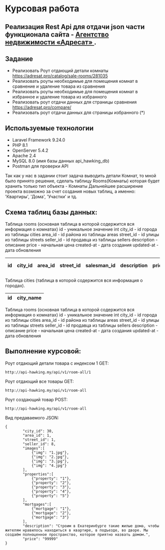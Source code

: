 # Курсовая работа
## Реализация Rest Api для отдачи json части функционала сайта - [Агентство недвижимости «Адресат» ](https://adresat.pro/).

## Задание

- Реализовать Роут отдающий детали комнаты https://adresat.pro/catalog/sale-rooms/281035
- Реализовать роуты необходимые для помещения комнат в сравнение и удаление товара из сравнения
- Реализовать роуты необходимые для помещения комнат в избранное и удаление товара из избранного
- Реализовать роут отдачи данных для страницы сравнения https://adresat.pro/compare/
- Реализовать роут отдачи данных для страницы избранного (*)

## Используемые технологии

- Laravel Framework 9.24.0
- PHP 8.1
- OpenServer 5.4.2
- Apache 2.4
- MySQL 8.0 (имя базы данных api_hawking_db)
- Postman для проверки API

Так как у нас в задании стоит задача выводить детали Комнат, то мной было принято решение, сделать таблицу Rooms(Комнаты) которая будет хранить только тип объекта - Комнаты
Дальнейшее расширение проекта возможно за счет создания новых таблиц, а именно: 'Квартиры', 'Дома', 'Участки' и тд.

## Схема таблиц базы данных:

Таблица rooms (основная таблица в которой содержится вся информация о комнатах)
id - уникальное значение int
city_id - id города из таблицы cities
area_id - id района из таблицы areas
street_id - id улицы из таблицы streets
seller_id - id продавца из таблицы sellers
description - описание
price - начальная цена
created-at - дата создания
updated-at - дата обновления

| id | city_id | area_id | street_id | salesman_id | description | price | created-at| updated-at|                      
|----|---------|---------|-----------|-------------|-------------|-------|-----------|-----------|

Таблица cities (таблица в которой содержится вся информация о городах).

| id | city_name |
|----|-----------|

Таблица rooms (основная таблица в которой содержится вся информация о комнатах)
id - уникальное значение int
city_id - id города из таблицы cities
area_id - id района из таблицы areas
street_id - id улицы из таблицы streets
seller_id - id продавца из таблицы sellers
description - описание
price - начальная цена
created-at - дата создания
updated-at - дата обновления


## Выполнение курсовой:

Роут отдающий детали товара c индексом 1 GET:

```
http://api-hawking.my/api/v1/room-all/1
```

Роут отдающий все товары GET:

```
http://api-hawking.my/api/v1/room-all
```

Роут создающий товар POST:

```
http://api-hawking.my/api/v1/room-all
```

Вид предаваемого JSON:

```
{
        "city_id": 30,
        "area_id": 1,
        "street_id": 1,
        "seller_id": 8,
        "images":[ 
            {"img": "1.jpg"}, 
            {"img": "2.jpg"},
            {"img": "3.jpg"},
            {"img": "4.jpg"} 
        ], 
        "properties":[ 
            {"property": "1"}, 
            {"property": "2"}, 
            {"property": "3"},
            {"property": "4"},
            {"property": "5"}  
        ],
        "mortgages":[
            {"mortgage": "1"},
            {"mortgage": "2"},
            {"mortgage": "3"}
        ],
        "description": "Cтроим в Екатеринбурге такие жилые дома, чтобы жителям нравилось находиться в квартире, в подъезде, во дворе. Мы создаём полноценное пространство, которое приятно назвать домом.",
        "price": "99999"
}
```


